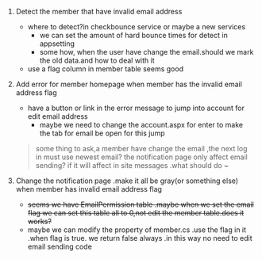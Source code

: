 1. Detect the member that have invalid email address		
	- where to detect?in checkbounce service or maybe a new services
		- we can set the amount of hard bounce times for detect in appsetting
		- some how, when the user have change the email.should we mark the old data.and how to deal with it
	- use a flag column in member table seems good 
2. Add error for member homepage when member has the invalid email address flag
	- have a button or link in the error message to jump into account for edit email address
		- maybe we need to change the account.aspx for enter to make the tab for email be open for this jump


	>some thing to ask,a member have change the email ,the next log in must use newest email?
	>the notification page only affect email sending? if it will affect in site messages .what should do ~

3. Change the notification page .make it all be gray(or something else) when member has invalid email address flag
	-    <del> seems we have EmailPermission table .maybe when we set the email flag we can set this table all to 0,not edit the member table.does it works? </del>  
	- maybe we can modify the property of member.cs .use the flag in it .when flag is true. we return false always .in this way no need to edit email sending code
